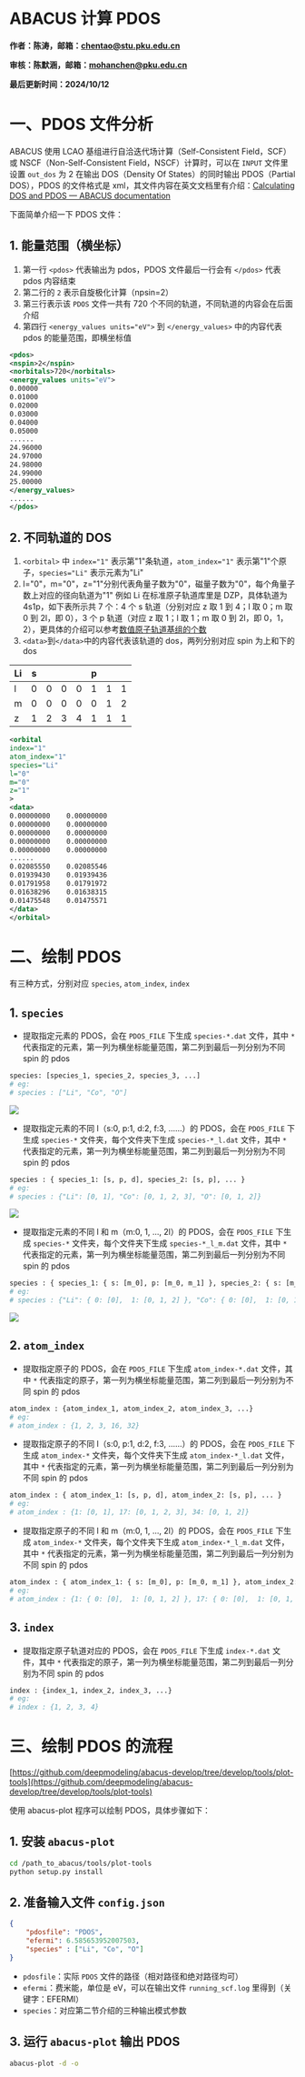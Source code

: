# ABACUS 计算 PDOS

<strong>作者：陈涛，邮箱：chentao@stu.pku.edu.cn</strong>

<strong>审核：陈默涵，邮箱：mohanchen@pku.edu.cn</strong>

<strong>最后更新时间：2024/10/12</strong>

# 一、PDOS 文件分析

ABACUS 使用 LCAO 基组进行自洽迭代场计算（Self-Consistent Field，SCF）或 NSCF（Non-Self-Consistent Field，NSCF）计算时，可以在 `INPUT` 文件里设置 `out_dos` 为 2 在输出 DOS（Density Of States）的同时输出 PDOS（Partial DOS），PDOS 的文件格式是 xml，其文件内容在英文文档里有介绍：[Calculating DOS and PDOS — ABACUS documentation](https://abacus.deepmodeling.com/en/latest/advanced/elec_properties/dos.html#pdos)

下面简单介绍一下 PDOS 文件：

## 1. 能量范围（横坐标）

1. 第一行 `<pdos>` 代表输出为 pdos，PDOS 文件最后一行会有 `</pdos>` 代表 pdos 内容结束
2. 第二行的 `2` 表示自旋极化计算（npsin=2）
3. 第三行表示该 `PDOS` 文件一共有 720 个不同的轨道，不同轨道的内容会在后面介绍
4. 第四行 `<energy_values units="eV">` 到 `</energy_values>` 中的内容代表 pdos 的能量范围，即横坐标值

```xml
<pdos>
<nspin>2</nspin>
<norbitals>720</norbitals>
<energy_values units="eV">
0.00000
0.01000
0.02000
0.03000
0.04000
0.05000
......
24.96000
24.97000
24.98000
24.99000
25.00000
</energy_values>
......
</pdos>
```

## 2. 不同轨道的 DOS

1. `<orbital>` 中 `index="1"` 表示第"1"条轨道，`atom_index="1"` 表示第"1"个原子，`species="Li"` 表示元素为"Li"
2. l="0"，m="0"，z="1"分别代表角量子数为"0"，磁量子数为"0"，每个角量子数上对应的径向轨道为"1"
   例如 Li 在标准原子轨道库里是 DZP，具体轨道为 4s1p，如下表所示共 7 个：4 个 s 轨道（分别对应 z 取 1 到 4；l 取 0；m 取 0 到 2l，即 0），3 个 p 轨道（对应 z 取 1；l 取 1；m 取 0 到 2l，即 0，1，2），更具体的介绍可以参考[数值原子轨道基组的个数](https://mcresearch.github.io/abacus-user-guide/abacus-nac1.html#3-%E6%95%B0%E5%80%BC%E5%8E%9F%E5%AD%90%E8%BD%A8%E9%81%93%E5%9F%BA%E7%BB%84%E7%9A%84%E4%B8%AA%E6%95%B0)
3. `<data>`到`</data>`中的内容代表该轨道的 dos，两列分别对应 spin 为上和下的 dos

| Li | s |   |   |   | p |   |   |
| -- | - | - | - | - | - | - | - |
| l  | 0 | 0 | 0 | 0 | 1 | 1 | 1 |
| m  | 0 | 0 | 0 | 0 | 0 | 1 | 2 |
| z  | 1 | 2 | 3 | 4 | 1 | 1 | 1 |

```xml
<orbital
index="1"
atom_index="1"
species="Li"
l="0"
m="0"
z="1"
>
<data>
0.00000000    0.00000000
0.00000000    0.00000000
0.00000000    0.00000000
0.00000000    0.00000000
0.00000000    0.00000000
......
0.02085550    0.02085546
0.01939430    0.01939436
0.01791958    0.01791972
0.01638296    0.01638315
0.01475548    0.01475571
</data>
</orbital>
```

# 二、绘制 PDOS

有三种方式，分别对应 `species`, `atom_index`, `index`

## 1. `species`

- 提取指定元素的 PDOS，会在 `PDOS_FILE` 下生成 `species-*.dat` 文件，其中 `*` 代表指定的元素，第一列为横坐标能量范围，第二列到最后一列分别为不同 spin 的 pdos

```python
species: [species_1, species_2, species_3, ...]
# eg: 
# species : ["Li", "Co", "O"]
```

![](picture/fig_pdos1.png)

- 提取指定元素的不同 l（s:0, p:1, d:2, f:3, ......）的 PDOS，会在 `PDOS_FILE` 下生成 `species-*` 文件夹，每个文件夹下生成 `species-*_l.dat` 文件，其中 `*` 代表指定的元素，第一列为横坐标能量范围，第二列到最后一列分别为不同 spin 的 pdos

```python
species : { species_1: [s, p, d], species_2: [s, p], ... }
# eg: 
# species : {"Li": [0, 1], "Co": [0, 1, 2, 3], "O": [0, 1, 2]}
```

![](picture/fig_pdos2.png)

- 提取指定元素的不同 l 和 m（m:0, 1, ..., 2l）的 PDOS，会在 `PDOS_FILE` 下生成 `species-*` 文件夹，每个文件夹下生成 `species-*_l_m.dat` 文件，其中 `*` 代表指定的元素，第一列为横坐标能量范围，第二列到最后一列分别为不同 spin 的 pdos

```python
species : { species_1: { s: [m_0], p: [m_0, m_1] }, species_2: { s: [m_0], p: [m_0, m_1], ... }}
# eg: 
# species : {"Li": { 0: [0],  1: [0, 1, 2] }, "Co": { 0: [0],  1: [0, 1, 2], 2: [0, 1, 2, 3, 4], 3: [0, 1, 2, 3, 4, 5, 6] }, "O": { 0: [0],  1: [0, 1, 2], 2: [0, 1, 2, 3, 4] }}
```

![](picture/fig_pdos3.png)

## 2. `atom_index`

- 提取指定原子的 PDOS，会在 `PDOS_FILE` 下生成 `atom_index-*.dat` 文件，其中 `*` 代表指定的原子，第一列为横坐标能量范围，第二列到最后一列分别为不同 spin 的 pdos

```python
atom_index : {atom_index_1, atom_index_2, atom_index_3, ...}
# eg: 
# atom_index : {1, 2, 3, 16, 32}
```

- 提取指定原子的不同 l（s:0, p:1, d:2, f:3, ......）的 PDOS，会在 `PDOS_FILE` 下生成 `atom_index-*` 文件夹，每个文件夹下生成 `atom_index-*_l.dat` 文件，其中 `*` 代表指定的元素，第一列为横坐标能量范围，第二列到最后一列分别为不同 spin 的 pdos

```python
atom_index : { atom_index_1: [s, p, d], atom_index_2: [s, p], ... }
# eg: 
# atom_index : {1: [0, 1], 17: [0, 1, 2, 3], 34: [0, 1, 2]}
```

- 提取指定原子的不同 l 和 m（m:0, 1, ..., 2l）的 PDOS，会在 `PDOS_FILE` 下生成 `atom_index-*` 文件夹，每个文件夹下生成 `atom_index-*_l_m.dat` 文件，其中 `*` 代表指定的元素，第一列为横坐标能量范围，第二列到最后一列分别为不同 spin 的 pdos

```python
atom_index : { atom_index_1: { s: [m_0], p: [m_0, m_1] }, atom_index_2: { s: [m_0], p: [m_0, m_1], ... }}
# eg: 
# atom_index : {1: { 0: [0],  1: [0, 1, 2] }, 17: { 0: [0],  1: [0, 1, 2], 2: [0, 1, 2, 3, 4], 3: [0, 1, 2, 3, 4, 5, 6] }, 34: { 0: [0],  1: [0, 1, 2], 2: [0, 1, 2, 3, 4] }}
```

## 3.  `index`

- 提取指定原子轨道对应的 PDOS，会在 `PDOS_FILE` 下生成 `index-*.dat` 文件，其中 `*` 代表指定的原子，第一列为横坐标能量范围，第二列到最后一列分别为不同 spin 的 pdos

```python
index : {index_1, index_2, index_3, ...}
# eg:
# index : {1, 2, 3, 4}
```

# 三、绘制 PDOS 的流程

[https://github.com/deepmodeling/abacus-develop/tree/develop/tools/plot-tools](https://github.com/deepmodeling/abacus-develop/tree/develop/tools/plot-tools)

使用 abacus-plot 程序可以绘制 PDOS，具体步骤如下：

## 1. 安装 `abacus-plot`

```bash
cd /path_to_abacus/tools/plot-tools
python setup.py install
```

## 2. 准备输入文件 `config.json`

```json
{
    "pdosfile": "PDOS",
    "efermi": 6.585653952007503,
    "species" : ["Li", "Co", "O"]
}
```

- `pdosfile`：实际 `PDOS` 文件的路径（相对路径和绝对路径均可）
- `efermi`：费米能，单位是 eV，可以在输出文件 `running_scf.log` 里得到（关键字：EFERMI）
- `species`：对应第二节介绍的三种输出模式参数

## 3. 运行 `abacus-plot` 输出 PDOS

```bash
abacus-plot -d -o
```